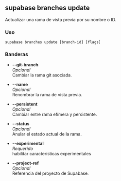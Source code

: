 ## supabase branches update

Actualizar una rama de vista previa por su nombre o ID.

### Uso

```
supabase branches update [branch-id] [flags]
```

### Banderas

- **--git-branch <string>**  
    _Opcional_  
    Cambiar la rama git asociada.
    
- **--name <string>**  
    _Opcional_  
    Renombrar la rama de vista previa.
    
- **--persistent**  
    _Opcional_  
    Cambiar entre rama efímera y persistente.
    
- **--status <string>**  
    _Opcional_  
    Anular el estado actual de la rama.
    
- **--experimental**  
    _Requerido_  
    habilitar características experimentales
    
- **--project-ref <string>**  
    _Opcional_  
    Referencia del proyecto de Supabase.